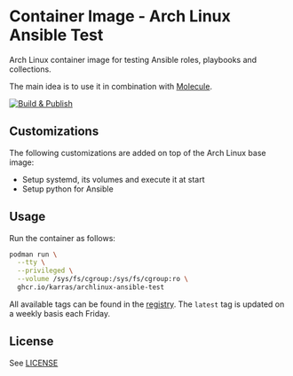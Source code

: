 # Container Image - Arch Linux Ansible Test

Arch Linux container image for testing Ansible roles, playbooks and collections.

The main idea is to use it in combination with
[Molecule](https://github.com/ansible-community/molecule).

[![Build & Publish](https://github.com/karras/container-archlinux-ansible-test/actions/workflows/build-publish.yml/badge.svg)](https://github.com/karras/container-archlinux-ansible-test/actions/workflows/build-publish.yml)

## Customizations

The following customizations are added on top of the Arch Linux base image:

* Setup systemd, its volumes and execute it at start
* Setup python for Ansible

## Usage

Run the container as follows:

```sh
podman run \
  --tty \
  --privileged \
  --volume /sys/fs/cgroup:/sys/fs/cgroup:ro \
  ghcr.io/karras/archlinux-ansible-test
```

All available tags can be found in the
[registry](https://github.com/karras/container-archlinux-ansible-test/pkgs/container/archlinux-ansible-test).
The `latest` tag is updated on a weekly basis each Friday.

## License

See [LICENSE](./LICENSE)
